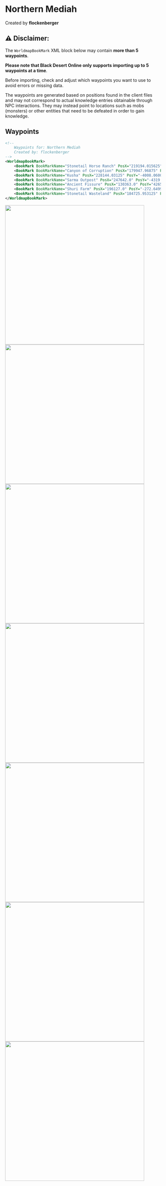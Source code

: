 # Northern Mediah
Created by **flockenberger**

## ⚠️ Disclaimer:
The `WorldmapBookMark` XML block below may contain **more than 5 waypoints**.

**Please note that Black Desert Online only supports importing up to 5 waypoints at a time**.

Before importing, check and adjust which waypoints you want to use to avoid errors or missing data.

The waypoints are generated based on positions found in the client files and may not correspond to actual knowledge entries obtainable through NPC interactions.
They may instead point to locations such as mobs (monsters) or other entities that need to be defeated in order to gain knowledge.

## Waypoints
```xml
<!--
    Waypoints for: Northern Mediah
    Created by: flockenberger
-->
<WorldmapBookMark>
    <BookMark BookMarkName="Stonetail Horse Ranch" PosX="219194.015625" PosY="-1603.3199462890625" PosZ="1750.72998046875" />
    <BookMark BookMarkName="Canyon of Corruption" PosX="179947.96875" PosY="4694.240234375" PosZ="50150.30078125" />
    <BookMark BookMarkName="Kusha" PosX="228144.03125" PosY="-4008.06005859375" PosZ="73201.3984375" />
    <BookMark BookMarkName="Sarma Outpost" PosX="247642.0" PosY="-4319.64990234375" PosZ="82884.59375" />
    <BookMark BookMarkName="Ancient Fissure" PosX="130363.0" PosY="4265.02001953125" PosZ="25714.30078125" />
    <BookMark BookMarkName="Shuri Farm" PosX="196127.0" PosY="-272.6499938964844" PosZ="23967.5" />
    <BookMark BookMarkName="Stonetail Wasteland" PosX="184725.953125" PosY="-2963.719970703125" PosZ="111637.03125" />
</WorldmapBookMark>
```

<img src="./Northern Mediah_Stonetail Horse Ranch_Preview.webp" width="450"/> <img src="./Northern Mediah_Canyon of Corruption_Preview.webp" width="450"/> <img src="./Northern Mediah_Kusha_Preview.webp" width="450"/> <img src="./Northern Mediah_Sarma Outpost_Preview.webp" width="450"/> <img src="./Northern Mediah_Ancient Fissure_Preview.webp" width="450"/> <img src="./Northern Mediah_Shuri Farm_Preview.webp" width="450"/> <img src="./Northern Mediah_Stonetail Wasteland_Preview.webp" width="450"/> 